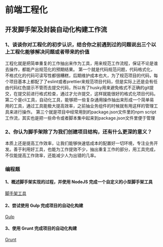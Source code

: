# 前端工程化

## 开发脚手架及封装自动化构建工作流

### 1、谈谈你对工程化的初步认识，结合你之前遇到过的问题说出三个以上工程化能够解决问题或者带来的价值

工程化就是把简单重复的工作抽出来作为工具，用来规范工作流程，保证不论是谁去操作，都能产出规范化的预期结果。
第一个就是代码规范问题，代码格式化，不格式化的代码可读写性都很糟糕，后期维护成本也大，为了规范项目的代码，每个项目基本上都配了了eslint或者prettier来规范项目代码，但是实际上还是会有任由代码红色提示不管而去提交代码，所以有了husky用来避免格式不正确的git提交，在提交前进行格式检查，通过才允许提交，这样就能很好的格式化项目代码。
第二个是cli工具，自动化工具，能够把一些复杂通用操作抽出来形成一个简单易用的工具，通过工具能极大提高效率，之前抽业务组件的时候就有用这样的管理工具来进行操作。
第三个就是项目中经常用到的package.json文件里的npm script工作流，其实也是把一些命令或者脚本集中起来到package.json文件里便于管理

### 2、你认为脚手架除了为我们创建项目结构，还有什么更深的意义？

本质上还是提高工作效率，让我们能够快速低成本的配置好一切环境，专注业务开发。善于利用好工具，也能为工作提效不少，抽出重复工作的部分，用工具完成，不仅能提高工作效率，还能减少人为出错的几率。

### 编程题

#### 1、概述脚手架实现的过程，并使用 NodeJS 完成一个自定义的小型脚手架工具
[脚手架工具](https://github.com/leitingting08/Front/tree/master/lagou/chapter2/sum-cli)

#### 2、尝试使用 Gulp 完成项目的自动化构建
[Gulp](https://github.com/leitingting08/Front/tree/master/lagou/chapter2/gulp)

#### 3、使用 Grunt 完成项目的自动化构建
[Grunt](https://github.com/leitingting08/Front/tree/master/lagou/chapter2/grunt)
